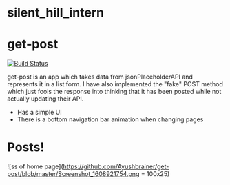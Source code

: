 # silent_hill_intern


# get-post


[![Build Status](https://travis-ci.org/joemccann/dillinger.svg?branch=master)](https://travis-ci.org/joemccann/dillinger)

get-post is an app which takes data from jsonPlaceholderAPI and represents it in a list form.
I have also implemented the "fake" POST method which just fools the response into thinking that it has been posted while not actually updating their API. 

  - Has a simple UI
  - There is a bottom navigation bar animation when changing pages

# Posts!
![ss of home page](https://github.com/Ayushbrainer/get-post/blob/master/Screenshot_1608921754.png = 100x25)
